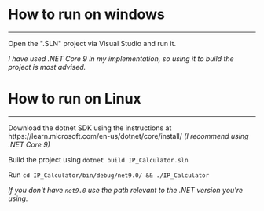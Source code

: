 <H1>How to run on windows</H1>
<hr>
<p>Open the ".SLN" project via Visual Studio and run it.</p>
<p><i>I have used .NET Core 9 in my implementation, so using it to build the project is most advised.</i></p>

<H1>How to run on Linux</H1>
<hr>
<p>Download the dotnet SDK using the instructions at https://learn.microsoft.com/en-us/dotnet/core/install/ <i>(I recommend using .NET Core 9)</i></p>
<p>Build the project using <code>dotnet build IP_Calculator.sln</code></p>
<p>Run <code>cd IP_Calculator/bin/debug/net9.0/ && ./IP_Calculator</code> </p>
<p><i>If you don't have <code>net9.0</code> use the path relevant to the .NET version you're using.</i></p>
